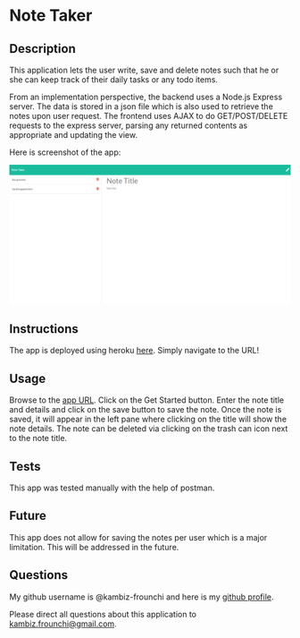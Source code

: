 # Note Taker

## Description

This application lets the user write, save and delete notes such that he or she can keep track of their daily tasks or any todo items. 

From an implementation perspective, the backend uses a Node.js Express server. The data is stored in a json file which is also used to retrieve the notes upon user request. The frontend uses AJAX to do GET/POST/DELETE requests to the express server, parsing any returned contents as appropriate and updating the view.

Here is screenshot of the app:

![screenshot](./screenshots/NoteTaker.png)

## Instructions

The app is deployed using heroku [here](https://sheltered-plateau-59057.herokuapp.com/). Simply navigate to the URL!

## Usage

Browse to the [app URL](https://sheltered-plateau-59057.herokuapp.com/). Click on the Get Started button. Enter the note title and details and click on the save button to save the note. Once the note is saved, it will appear in the left pane where clicking on the title will show the note details. The note can be deleted via clicking on the trash can icon next to the note title.

## Tests

This app was tested manually with the help of postman.

## Future

This app does not allow for saving the notes per user which is a major limitation. This will be addressed in the future.

## Questions

My github username is @kambiz-frounchi and here is my [github profile](https://github.com/kambiz-frounchi).

Please direct all questions about this application to kambiz.frounchi@gmail.com.